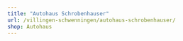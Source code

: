 ```yaml
---
title: "Autohaus Schrobenhauser"
url: /villingen-schwenningen/autohaus-schrobenhauser/
shop: Autohaus
---
```

